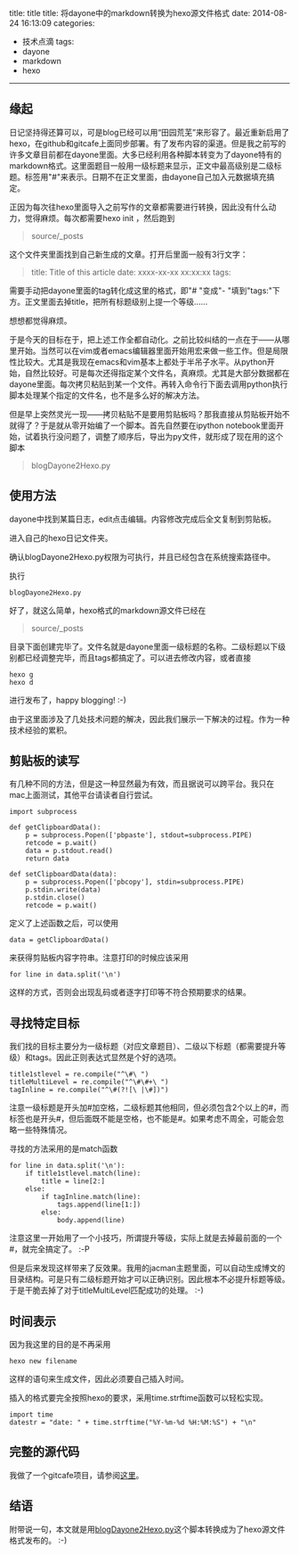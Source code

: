 

title: title
title: 将dayone中的markdown转换为hexo源文件格式
date: 2014-08-24 16:13:09
categories:
- 技术点滴
tags:
- dayone
- markdown
- hexo

---


## 缘起

日记坚持得还算可以，可是blog已经可以用“田园荒芜”来形容了。最近重新启用了hexo，在github和gitcafe上面同步部署。有了发布内容的渠道。但是我之前写的许多文章目前都在dayone里面。大多已经利用各种脚本转变为了dayone特有的markdown格式。这里面题目一般用一级标题来显示，正文中最高级别是二级标题。标签用"\#<tag>"来表示。日期不在正文里面，由dayone自己加入元数据填充搞定。

正因为每次往hexo里面导入之前写作的文章都需要进行转换，因此没有什么动力，觉得麻烦。每次都需要hexo init <filename>，然后跑到

> source/\_posts

这个文件夹里面找到自己新生成的文章。打开后里面一般有3行文字：

> title: Title of this article
> date: xxxx-xx-xx xx:xx:xx
> tags:


需要手动把dayone里面的tag转化成这里的格式，即"# <tag>"变成"- <tag>"填到"tags:"下方。正文里面去掉title，把所有标题级别上提一个等级……

想想都觉得麻烦。

于是今天的目标在于，把上述工作全都自动化。之前比较纠结的一点在于——从哪里开始。当然可以在vim或者emacs编辑器里面开始用宏来做一些工作。但是局限性比较大。尤其是我现在emacs和vim基本上都处于半吊子水平。从python开始，自然比较好。可是每次还得指定某个文件名，真麻烦。尤其是大部分数据都在dayone里面。每次拷贝粘贴到某一个文件。再转入命令行下面去调用python执行脚本处理某个指定的文件名，也不是多么好的解决方法。

但是早上突然灵光一现——拷贝粘贴不是要用剪贴板吗？那我直接从剪贴板开始不就得了？于是就从零开始编了一个脚本。首先自然要在ipython notebook里面开始，试着执行没问题了，调整了顺序后，导出为py文件，就形成了现在用的这个脚本

> blogDayone2Hexo.py

## 使用方法

dayone中找到某篇日志，edit点击编辑。内容修改完成后全文复制到剪贴板。

进入自己的hexo日记文件夹。

确认blogDayone2Hexo.py权限为可执行，并且已经包含在系统搜索路径中。

执行

	blogDayone2Hexo.py

好了，就这么简单，hexo格式的markdown源文件已经在

> source/\_posts

目录下面创建完毕了。文件名就是dayone里面一级标题的名称。二级标题以下级别都已经调整完毕，而且tags都搞定了。可以进去修改内容，或者直接

	hexo g
	hexo d

进行发布了，happy blogging! :-)

由于这里面涉及了几处技术问题的解决，因此我们展示一下解决的过程。作为一种技术经验的累积。

## 剪贴板的读写

有几种不同的方法，但是这一种显然最为有效，而且据说可以跨平台。我只在mac上面测试，其他平台请读者自行尝试。

	import subprocess
	
	def getClipboardData():
	    p = subprocess.Popen(['pbpaste'], stdout=subprocess.PIPE)
	    retcode = p.wait()
	    data = p.stdout.read()
	    return data
	
	def setClipboardData(data):
	    p = subprocess.Popen(['pbcopy'], stdin=subprocess.PIPE)
	    p.stdin.write(data)
	    p.stdin.close()
	    retcode = p.wait()

定义了上述函数之后，可以使用

	data = getClipboardData()

来获得剪贴板内容字符串。注意打印的时候应该采用

	for line in data.split('\n')

这样的方式，否则会出现乱码或者逐字打印等不符合预期要求的结果。

## 寻找特定目标

我们找的目标主要分为一级标题（对应文章题目）、二级以下标题（都需要提升等级）和tags。因此正则表达式显然是个好的选项。

	title1stlevel = re.compile("^\#\ ")
	titleMultiLevel = re.compile("^\#\#+\ ")
	tagInline = re.compile("^\#(?![\ |\#])")
注意一级标题是开头加#加空格，二级标题其他相同，但必须包含2个以上的#，而标签也是开头#，但后面既不能是空格，也不能是#。如果考虑不周全，可能会忽略一些特殊情况。

寻找的方法采用的是match函数

	for line in data.split('\n'):
	    if title1stlevel.match(line):
	        title = line[2:]
	    else:
	        if tagInline.match(line):
	            tags.append(line[1:])
	        else:
	            body.append(line)
注意这里一开始用了一个小技巧，所谓提升等级，实际上就是去掉最前面的一个#，就完全搞定了。 :-P

但是后来发现这样带来了反效果。我用的jacman主题里面，可以自动生成博文的目录结构。可是只有二级标题开始才可以正确识别。因此根本不必提升标题等级。于是干脆去掉了对于titleMultiLevel匹配成功的处理。 :-)

## 时间表示

因为我这里的目的是不再采用

	hexo new filename

这样的语句来生成文件，因此必须要自己插入时间。

插入的格式要完全按照hexo的要求，采用time.strftime函数可以轻松实现。

	import time
	datestr = "date: " + time.strftime("%Y-%m-%d %H:%M:%S") + "\n"

## 完整的源代码

我做了一个gitcafe项目，请参阅[这里](https://gitcafe.com/wshuyi/blogdayone2hexo/blob/master/blogDayone2Hexo.py)。

## 结语

附带说一句，本文就是用[blogDayone2Hexo.py](https://gitcafe.com/wshuyi/blogdayone2hexo/blob/master/blogDayone2Hexo.py)这个脚本转换成为了hexo源文件格式发布的。 :-)
